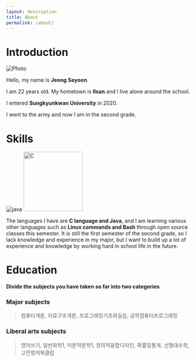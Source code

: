 ```yaml
---
layout: description
title: About
permalink: /about/
---
```


# Introduction

![Photo](https://github.com/rohitjain00/dev-portfolio-blog/assets/127374958/baf8ec1e-3fae-4dae-991d-e4941789538e)

Hello, my name is **Jeong Seyoon**.

I am 22 years old. My hometown is **Ilsan** and I live alone around the school. 

I entered **Sungkyunkwan University** in 2020. 

I went to the army and now I am in the second grade.



# Skills

![java](https://github.com/rohitjain00/dev-portfolio-blog/assets/127374958/996655de-ce0c-4bee-b7b5-af6951fafa9c)
<img width="160" alt="C" src="https://github.com/rohitjain00/dev-portfolio-blog/assets/127374958/21a596f9-6116-4e19-b4c3-5f265d11641b">

The languages I have are **C language and Java**, and I am learning various other languages such as **Linux commands and Bash** through open source classes this semester.
It is still the first semester of the second grade, so I lack knowledge and experience in my major, but I want to build up a lot of experience and knowledge by working hard in school life in the future.



# Education

**Divide the subjects you have taken so far into two categories**

### Major subjects
> 컴퓨터개론, 자료구조개론, 프로그래밍기초와실습, 공학컴퓨터프로그래밍

### Liberal arts subjects
> 영어쓰기, 일반화학1, 미분적분학1, 창의적융합디자인, 확률및통계, 선형대수학, 고전명저북클럽
